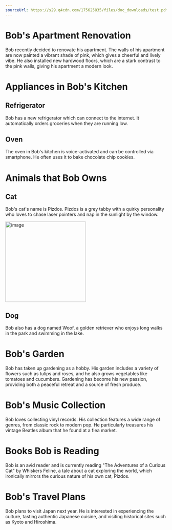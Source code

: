 ```yaml
---
sourceUrl: https://s29.q4cdn.com/175625835/files/doc_downloads/test.pdf
---
```


# Bob's Apartment Renovation

<!-- 
page: 8
-->

Bob recently decided to renovate his apartment. The walls of his apartment are now painted a vibrant shade of pink, which gives a cheerful and lively vibe. He also installed new hardwood floors, which are a stark contrast to the pink walls, giving his apartment a modern look.

# Appliances in Bob's Kitchen

<!-- 
page: 9
-->

## Refrigerator

Bob has a new refrigerator which can connect to the internet. It automatically orders groceries when they are running low.

## Oven

The oven in Bob's kitchen is voice-activated and can be controlled via smartphone. He often uses it to bake chocolate chip cookies.

# Animals that Bob Owns

<!-- 
page: 10
-->

## Cat

Bob's cat's name is Pizdos. Pizdos is a grey tabby with a quirky personality who loves to chase laser pointers and nap in the sunlight by the window.

<img width="251" alt="image" src="https://github.com/finom/its-ai-knowledge/assets/1082083/2c6b3fc1-7750-416b-a813-78f0b08c1d7e">


## Dog

Bob also has a dog named Woof, a golden retriever who enjoys long walks in the park and swimming in the lake.

# Bob's Garden

<!-- 
page: 11
-->

Bob has taken up gardening as a hobby. His garden includes a variety of flowers such as tulips and roses, and he also grows vegetables like tomatoes and cucumbers. Gardening has become his new passion, providing both a peaceful retreat and a source of fresh produce.

# Bob's Music Collection

<!-- 
page: 12
-->

Bob loves collecting vinyl records. His collection features a wide range of genres, from classic rock to modern pop. He particularly treasures his vintage Beatles album that he found at a flea market.

# Books Bob is Reading

<!-- 
page: 13
-->

Bob is an avid reader and is currently reading "The Adventures of a Curious Cat" by Whiskers Feline, a tale about a cat exploring the world, which ironically mirrors the curious nature of his own cat, Pizdos.

# Bob's Travel Plans

<!-- 
page: 14
-->

Bob plans to visit Japan next year. He is interested in experiencing the culture, tasting authentic Japanese cuisine, and visiting historical sites such as Kyoto and Hiroshima.

